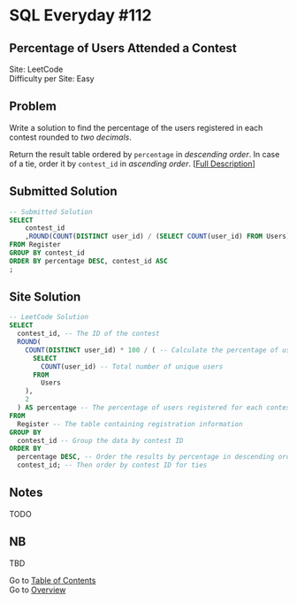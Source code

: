 # SQL Everyday \#112

## Percentage of Users Attended a Contest

Site: LeetCode\
Difficulty per Site: Easy

## Problem

Write a solution to find the percentage of the users registered in each contest rounded to *two decimals*.

Return the result table ordered by `percentage` in *descending order*. In case of a tie, order it by `contest_id` in *ascending order*. [[Full Description](https://leetcode.com/problems/percentage-of-users-attended-a-contest/description/)]

## Submitted Solution

```sql
-- Submitted Solution
SELECT 
    contest_id
    ,ROUND(COUNT(DISTINCT user_id) / (SELECT COUNT(user_id) FROM Users) * 100, 2) as percentage
FROM Register 
GROUP BY contest_id
ORDER BY percentage DESC, contest_id ASC
;
```

## Site Solution

```sql
-- LeetCode Solution 
SELECT 
  contest_id, -- The ID of the contest
  ROUND(
    COUNT(DISTINCT user_id) * 100 / ( -- Calculate the percentage of users
      SELECT 
        COUNT(user_id) -- Total number of unique users
      FROM 
        Users
    ), 
    2
  ) AS percentage -- The percentage of users registered for each contest, rounded to 2 decimal places
FROM 
  Register -- The table containing registration information
GROUP BY 
  contest_id -- Group the data by contest ID
ORDER BY 
  percentage DESC, -- Order the results by percentage in descending order
  contest_id; -- Then order by contest ID for ties
```

## Notes

TODO

## NB

TBD

Go to [Table of Contents](/README.md#contents)\
Go to [Overview](/README.md)
